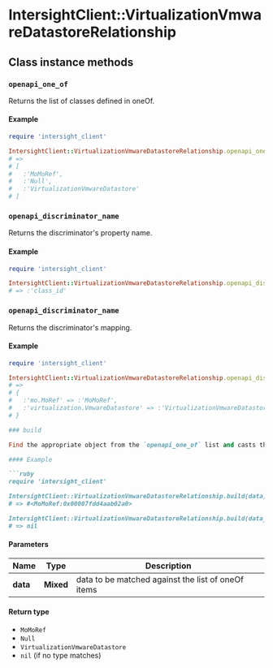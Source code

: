 # IntersightClient::VirtualizationVmwareDatastoreRelationship

## Class instance methods

### `openapi_one_of`

Returns the list of classes defined in oneOf.

#### Example

```ruby
require 'intersight_client'

IntersightClient::VirtualizationVmwareDatastoreRelationship.openapi_one_of
# =>
# [
#   :'MoMoRef',
#   :'Null',
#   :'VirtualizationVmwareDatastore'
# ]
```

### `openapi_discriminator_name`

Returns the discriminator's property name.

#### Example

```ruby
require 'intersight_client'

IntersightClient::VirtualizationVmwareDatastoreRelationship.openapi_discriminator_name
# => :'class_id'
```

### `openapi_discriminator_name`

Returns the discriminator's mapping.

#### Example

```ruby
require 'intersight_client'

IntersightClient::VirtualizationVmwareDatastoreRelationship.openapi_discriminator_mapping
# =>
# {
#   :'mo.MoRef' => :'MoMoRef',
#   :'virtualization.VmwareDatastore' => :'VirtualizationVmwareDatastore'
# }

### build

Find the appropriate object from the `openapi_one_of` list and casts the data into it.

#### Example

```ruby
require 'intersight_client'

IntersightClient::VirtualizationVmwareDatastoreRelationship.build(data)
# => #<MoMoRef:0x00007fdd4aab02a0>

IntersightClient::VirtualizationVmwareDatastoreRelationship.build(data_that_doesnt_match)
# => nil
```

#### Parameters

| Name | Type | Description |
| ---- | ---- | ----------- |
| **data** | **Mixed** | data to be matched against the list of oneOf items |

#### Return type

- `MoMoRef`
- `Null`
- `VirtualizationVmwareDatastore`
- `nil` (if no type matches)

